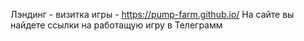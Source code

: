 Лэндинг - визитка игры - https://pump-farm.github.io/
На сайте вы найдете ссылки на работащую игру в Телеграмм 
